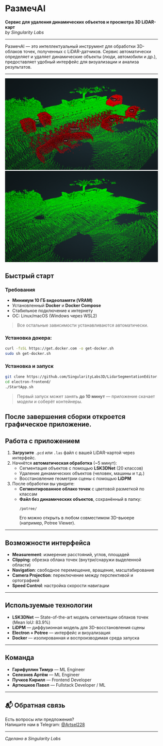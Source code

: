 #  РазмечAI  
**Сервис для удаления динамических объектов и просмотра 3D LiDAR-карт**  
*by Singularity Labs*

---

РазмечAI — это интеллектуальный инструмент для обработки 3D-облаков точек, полученных с LiDAR-датчиков. Сервис автоматически определяет и удаляет динамические объекты (люди, автомобили и др.), предоставляет удобный интерфейс для визуализации и анализа результатов.

---

![Before](readme_images/before.png)
![After](readme_images/after.png)

##  Быстрый старт

### Требования
- **Минимум 10 ГБ видеопамяти (VRAM)**  
- Установленный **Docker** и **Docker Compose**  
- Стабильное подключение к интернету  
- ОС: Linux/macOS (Windows через WSL2)

> Все остальные зависимости устанавливаются автоматически.

### Установка докера:

```bash
curl -fsSL https://get.docker.com -o get-docker.sh
sudo sh get-docker.sh
```

### Установка и запуск

```bash
git clone https://github.com/SingularityLabs3D/LidarSegmentationEditor.git
cd electron-frontend/
./StartApp.sh
```

> Первый запуск может занять **до 10 минут** — приложение скачает модели и соберёт контейнеры.

После завершения сборки откроется графическое приложение.
---

##  Работа с приложением

1. **Загрузите** `.pcd` или `.las` файл с вашей LiDAR-картой через интерфейс.
2. Начнётся **автоматическая обработка** (~5 минут):
   - Сегментация объектов с помощью **LSK3DNet** (20 классов)
   - Удаление динамических объектов (человек, машины и т.д.)
   - Восстановление геометрии сцены с помощью **LiDPM**
3. После обработки вы увидите:
   - **Сегментированное облако точек** с цветовой разметкой по классам
   - **Файл без динамических объектов**, сохранённый в папку:  
     ```
     /potree/
     ```
     Его можно открыть в любом совместимом 3D-вьюере (например, Potree Viewer).

---

##  Возможности интерфейса

- **Measurement**: измерение расстояний, углов, площадей  
- **Clipping**: обрезка облака точек (внутри/снаружи выделенной области)  
- **Navigation**: свободное перемещение, вращение, масштабирование  
- **Camera Projection**: переключение между перспективой и ортографией  
- **Speed Control**: настройка скорости навигации  

---

##  Используемые технологии

- **LSK3DNet** — State-of-the-art модель сегментации облаков точек (Mean IoU: 83.9%)  
- **LiDPM** — диффузионная модель для 3D-восстановления сцены  
- **Electron + Potree** — интерфейс и визуализация  
- **Docker** — изолированная и воспроизводимая среда запуска  

---

##  Команда

- **Гарифуллин Тимур** — ML Engineer  
- **Селезнев Артём** — ML Engineer  
- **Пучков Кирилл** — Frontend Developer  
- **Артюшков Павел** — Fullstack Developer / ML

---

## 📬 Обратная связь

Есть вопросы или предложения?  
Напишите нам в Telegram: [@Artsel228](https://t.me/Artsel228 )

---

*Сделано в Singularity Labs*

